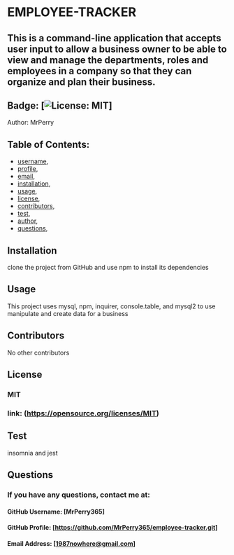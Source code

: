 
  # EMPLOYEE-TRACKER
## This is a command-line application that accepts user input to allow a business owner to be able to view and manage the departments, roles and employees in a company so that they can organize and plan their business.
  
## Badge: [![License: MIT](https://img.shields.io/badge/License-MIT-yellow.svg)]

Author: MrPerry

## Table of Contents:
- [username](#username),
- [profile](#profile),
- [email](#email),
- [installation](#installation),
- [usage](#usage),
- [license](#license),
- [contributors](#contributors),
- [test](#test),
- [author](#author),
- [questions](#questions),

## Installation
clone the project from GitHub and use npm to install its dependencies

## Usage
This project uses mysql, npm, inquirer, console.table, and mysql2 to use manipulate and create data for a business

## Contributors
No other contributors

## License
### MIT
### link: (https://opensource.org/licenses/MIT)

## Test
insomnia and jest


## Questions
### If you have any questions, contact me at:

#### GitHub Username: [MrPerry365]

#### GitHub Profile: [https://github.com/MrPerry365/employee-tracker.git]

#### Email Address: [1987nowhere@gmail.com]

